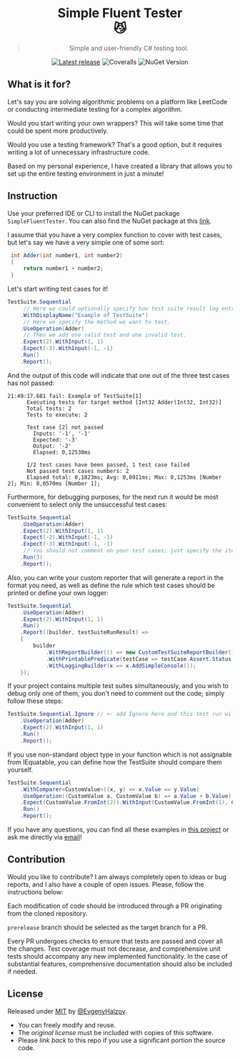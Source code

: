 <div align="center">

# Simple Fluent Tester <br> :smirk_cat:

> Simple and user-friendly C# testing tool.

[![Latest release](https://github.com/abatar1/SimpleFluentTester/actions/workflows/main.yml/badge.svg)](https://github.com/abatar1/SimpleFluentTester/actions/workflows/main.yml)
![Coveralls](https://img.shields.io/coverallsCoverage/github/abatar1/SimpleFluentTester?label=Test%20coverage&link=https%3A%2F%2Fcoveralls.io%2Fgithub%2Fabatar1%2FSimpleFluentTester)
![NuGet Version](https://img.shields.io/nuget/v/SimpleFluentTester?label=NuGet%20version&color=white&link=https%3A%2F%2Fwww.nuget.org%2Fpackages%2FSimpleFluentTester)

</div>

## What is it for?

Let's say you are solving algorithmic problems on a platform like LeetCode or conducting intermediate testing for a complex algorithm. 

Would you start writing your own wrappers? This will take some time that could be spent more productively. 

Would you use a testing framework? That's a good option, but it requires writing a lot of unnecessary infrastructure code. 

Based on my personal experience, I have created a library that allows you to set up the entire testing environment in just a minute!

## Instruction

Use your preferred IDE or CLI to install the NuGet package `SimpleFluentTester`. You can also find the NuGet package at this [link](https://www.nuget.org/packages/SimpleFluentTester).

I assume that you have a very complex function to cover with test cases, but let's say we have a very simple one of some sort:
    
```csharp
 int Adder(int number1, int number2)
 {
     return number1 + number2;
 }
 ```

Let's start writing test cases for it!

```csharp
TestSuite.Sequential
     // Here we could optionally specify how test suite result log entry will be shown in output.
    .WithDisplayName("Example of TestSuite")
     // Here we specify the method we want to test.
    .UseOperation(Adder) 
     // Then we add one valid test and one invalid test.
    .Expect(2).WithInput(1, 1) 
    .Expect(-3).WithInput(-1, -1)
    .Run() 
    .Report();
 ```
    
And the output of this code will indicate that one out of the three test cases has not passed: 
   
```
21:49:17.681 fail: Example of TestSuite[1]
      Executing tests for target method [Int32 Adder(Int32, Int32)]
      Total tests: 2
      Tests to execute: 2
      
      Test case [2] not passed
        Inputs: '-1', '-1'
        Expected: '-3'
        Output: '-2'
        Elapsed: 0,12530ms
      
      1/2 test cases have been passed, 1 test case failed
      Not passed test cases numbers: 2
      Elapsed total: 0,1823ms; Avg: 0,0911ms; Max: 0,1253ms [Number 2]; Min: 0,0570ms [Number 1];

```

Furthermore, for debugging purposes, for the next run it would be most convenient to select only the unsuccessful test cases:
```csharp
TestSuite.Sequential
    .UseOperation(Adder) 
    .Expect(2).WithInput(1, 1) 
    .Expect(-2).WithInput(-1, -1)
    .Expect(-3).WithInput(-1, -1)
     // You should not comment on your test cases; just specify the iteration you want to test, every other iteration will be ignored.
    .Run(3) 
    .Report();
 ```
Also, you can write your custom reporter that will generate a report in the format you need, as well as define the rule which test cases
should be printed or define your own logger:
```csharp
TestSuite.Sequential
    .UseOperation(Adder)
    .Expect(2).WithInput(1, 1)
    .Run()
    .Report((builder, testSuiteRunResult) =>
    {
        builder
            .WithReportBuilder(() => new CustomTestSuiteReportBuilder())
            .WithPrintablePredicate(testCase => testCase.Assert.Status == AssertStatus.NotPassed)
            .WithLoggingBuilder(x => x.AddSimpleConsole());
    });
```

If your project contains multiple test suites simultaneously, and you wish to debug only one of them, 
you don't need to comment out the code; simply follow these steps:
```csharp
TestSuite.Sequential.Ignore // <- add Ignore here and this test run will be fully ignored.
    .UseOperation(Adder) 
    .Expect(2).WithInput(1, 1) 
    .Run()
    .Report();
```

If you use non-standard object type in your function which is not assignable from IEquatable, you can define how the TestSuite should compare them yourself.
```csharp
TestSuite.Sequential
    .WithComparer<CustomValue>((x, y) => x.Value == y.Value)
    .UseOperation((CustomValue a, CustomValue b) => a.Value + b.Value)
    .Expect(CustomValue.FromInt(2)).WithInput(CustomValue.FromInt(1), CustomValue.FromInt(1))
    .Run()
    .Report();
```

If you have any questions, you can find all these examples in [this project](/SimpleFluentTester.Examples) 
or ask me directly via [email](mailto:evgenyhalzov@gmail.com?Subject=SimpleFluentTester)!

## Contribution

Would you like to contribute? I am always completely open to ideas or bug reports, and I also have a couple of open issues. 
Please, follow the instructions below:

Each modification of code should be introduced through a PR originating from the cloned repository. 

`prerelease` branch should be selected as the target branch for a PR.

Every PR undergoes checks to ensure that tests are passed and cover all the changes. 
Test coverage must not decrease, and comprehensive unit tests should accompany any new implemented functionality. 
In the case of substantial features, comprehensive documentation should also be included if needed.

## License

Released under [MIT](/LICENSE) by [@EvgenyHalzov](https://github.com/abatar1).

- You can freely modify and reuse.
- The _original license_ must be included with copies of this software.
- Please _link back_ to this repo if you use a significant portion the source code.


